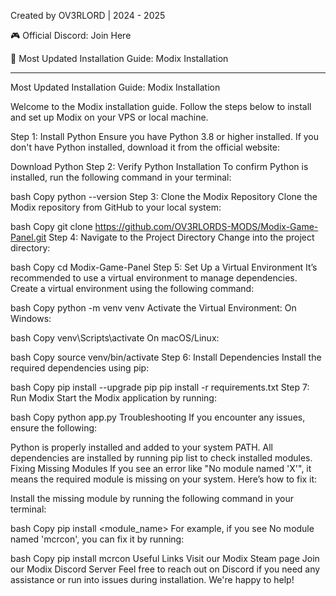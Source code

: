 Created by OV3RLORD | 2024 - 2025

🎮 Official Discord: Join Here

📄 Most Updated Installation Guide: Modix Installation

----------------------------------------------------------------------------------


Most Updated Installation Guide: Modix Installation

Welcome to the Modix installation guide. Follow the steps below to install and set up Modix on your VPS or local machine.

Step 1: Install Python
Ensure you have Python 3.8 or higher installed. If you don't have Python installed, download it from the official website:

Download Python
Step 2: Verify Python Installation
To confirm Python is installed, run the following command in your terminal:

bash
Copy
python --version
Step 3: Clone the Modix Repository
Clone the Modix repository from GitHub to your local system:

bash
Copy
git clone https://github.com/OV3RLORDS-MODS/Modix-Game-Panel.git
Step 4: Navigate to the Project Directory
Change into the project directory:

bash
Copy
cd Modix-Game-Panel
Step 5: Set Up a Virtual Environment
It’s recommended to use a virtual environment to manage dependencies. Create a virtual environment using the following command:

bash
Copy
python -m venv venv
Activate the Virtual Environment:
On Windows:

bash
Copy
venv\Scripts\activate
On macOS/Linux:

bash
Copy
source venv/bin/activate
Step 6: Install Dependencies
Install the required dependencies using pip:

bash
Copy
pip install --upgrade pip
pip install -r requirements.txt
Step 7: Run Modix
Start the Modix application by running:

bash
Copy
python app.py
Troubleshooting
If you encounter any issues, ensure the following:

Python is properly installed and added to your system PATH.
All dependencies are installed by running pip list to check installed modules.
Fixing Missing Modules
If you see an error like "No module named 'X'", it means the required module is missing on your system. Here’s how to fix it:

Install the missing module by running the following command in your terminal:

bash
Copy
pip install <module_name>
For example, if you see No module named 'mcrcon', you can fix it by running:

bash
Copy
pip install mcrcon
Useful Links
Visit our Modix Steam page
Join our Modix Discord Server
Feel free to reach out on Discord if you need any assistance or run into issues during installation. We're happy to help!
